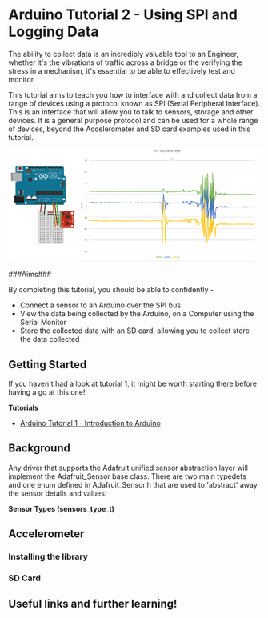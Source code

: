 # Arduino Tutorial 2 - Using SPI and Logging Data #

The ability to collect data is an incredibly valuable tool to an Engineer, whether it's the vibrations of traffic across a bridge or the verifying the stress in a mechanism, it's essential to be able to effectively test and monitor.

This tutorial aims to teach you how to interface with and collect data from a range of devices using a protocol known as SPI (Serial Peripheral Interface). This is an interface that will allow you to talk to sensors, storage and other devices. It is a general purpose protocol and can be used for a whole range of devices, beyond the Accelerometer and SD card examples used in this tutorial.

<div style="text-align:center"><img src ="https://github.com/Bucknalla/Arduino-Tutorials/blob/master/img/accelerometer-arduino.png" /></div>

###Aims###

By completing this tutorial, you should be able to confidently -

- Connect a sensor to an Arduino over the SPI bus
- View the data being collected by the Arduino, on a Computer using the Serial Monitor
- Store the collected data with an SD card, allowing you to collect store the data collected

## Getting Started ##

If you haven't had a look at tutorial 1, it might be worth starting there before having a go at this one!

**Tutorials**
  - [Arduino Tutorial 1 - Introduction to Arduino](BROKEN)



## Background ##

Any driver that supports the Adafruit unified sensor abstraction layer will implement the Adafruit\_Sensor base class.  There are two main typedefs and one enum defined in Adafruit_Sensor.h that are used to 'abstract' away the sensor details and values:

**Sensor Types (sensors\_type\_t)**

## Accelerometer ##

### Installing the library ###




### SD Card ###



## Useful links and further learning! ##
